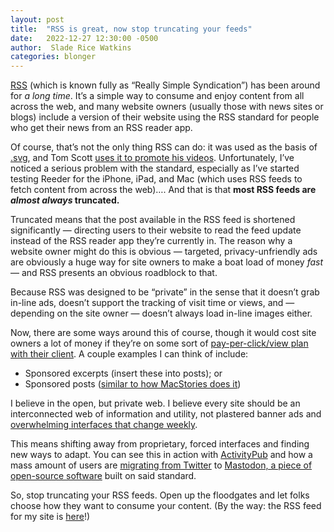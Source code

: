 ```yaml
---
layout: post
title:  "RSS is great, now stop truncating your feeds"
date:   2022-12-27 12:30:00 -0500
author:  Slade Rice Watkins
categories: blonger
---
```


[RSS](http://rssboard.org/rss-specification) (which is known fully as “Really Simple Syndication”) has been around for *a long time*. It’s a simple way to consume and enjoy content from all across the web, and many website owners (usually those with news sites or blogs) include a version of their website using the RSS standard for people who get their news from an RSS reader app.

Of course, that’s not the only thing RSS can do: it was used as the basis of [.svg](https://blog.hubspot.com/website/what-is-an-svg-file), and Tom Scott [uses it to promote his videos](https://www.tomscott.com/updates.xml). Unfortunately, I’ve noticed a serious problem with the standard, especially as I’ve started testing Reeder for the iPhone, iPad, and Mac (which uses RSS feeds to fetch content from across the web)…. And that is that **most RSS feeds are *almost always* truncated.**

Truncated means that the post available in the RSS feed is shortened significantly — directing users to their website to read the feed update instead of the RSS reader app they’re currently in. The reason why a website owner might do this is obvious — targeted, privacy-unfriendly ads are obviously a huge way for site owners to make a boat load of money *fast* — and RSS presents an obvious roadblock to that. 

Because RSS was designed to be “private” in the sense that it doesn’t grab in-line ads, doesn’t support the tracking of visit time or views, and — depending on the site owner — doesn’t always load in-line images either.

Now, there are some ways around this of course, though it would cost site owners a lot of money if they’re on some sort of [pay-per-click/view plan with their client](https://www.sladewatkins.com/blog/and-now-a-word-from-our-sponsor/). A couple examples I can think of include:
- Sponsored excerpts (insert these into posts); or
- Sponsored posts ([similar to how MacStories does it](https://www.macstories.net/sponsored/))

I believe in the open, but private web. I believe every site should be an interconnected web of information and utility, not plastered banner ads and [overwhelming interfaces that change weekly](https://twitter.com/Ark_shitposts/status/1606043352251527168). 

This means shifting away from proprietary, forced interfaces and finding new ways to adapt. You can see this in action with [ActivityPub](https://activitypub.rocks) and how a mass amount of users are [migrating from Twitter](https://metro.co.uk/2022/12/26/mastadon-gains-millions-of-new-users-as-twitter-exodus-continues-17997380/) to [Mastodon, a piece of open-source software](https://github.com/mastodon/mastodon) built on said standard.

So, stop truncating your RSS feeds. Open up the floodgates and let folks choose how they want to consume your content. (By the way: the RSS feed for my site is [here](https://www.sladewatkins.com/feed.xml)!)
